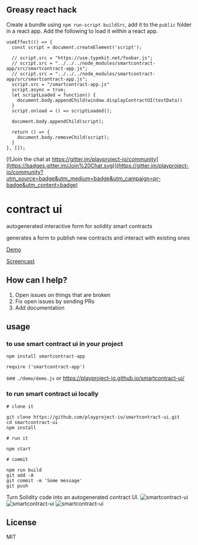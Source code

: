 
## Greasy react hack
Create a bundle using `npm run-script buildSrc`, add it to the `public` folder in a react app. 
Add the following to load it within a react app. 
```
useEffect(() => {
  const script = document.createElement('script');

  // script.src = "https://use.typekit.net/foobar.js";
  // script.src = "../../../node_modules/smartcontract-app/src/smartcontract-app.js";
  // script.src = "../../../node_modules/smartcontract-app/src/smartcontract-app.js";
  script.src = "/smartcontract-app.js"
  script.async = true;
  let scriptLoaded = function() {
    document.body.appendChild(window.displayContractUI(testData))
  }
  script.onload = () => scriptLoaded();

  document.body.appendChild(script);

  return () => {
    document.body.removeChild(script);
  }
}, []);
```


[![Join the chat at https://gitter.im/playproject-io/community](https://badges.gitter.im/Join%20Chat.svg)](https://gitter.im/playproject-io/community?utm_source=badge&utm_medium=badge&utm_campaign=pr-badge&utm_content=badge)


# contract ui

autogenerated interactive form for solidity smart contracts

generates a form to publish new contracts and interact with existing ones

[Demo](https://playproject-io.github.io/smartcontract-ui/)

[Screencast](https://www.loom.com/share/eda49b7304bf4e568b83f90d4b99a813)

## How can I help?

1. Open issues on things that are broken
2. Fix open issues by sending PRs
3. Add documentation

## usage

### to use smart contract ui in your project

`npm install smartcontract-app`

`require ('smartcontract-app')`

see `./demo/demo.js` or https://playproject-io.github.io/smartcontract-ui/

### to run smart contract ui locally

```
# clone it

git clone https://github.com/playproject-io/smartcontract-ui.git
cd smartcontract-ui
npm install

# run it

npm start

# commit

npm run build
git add -A
git commit -m 'Some message'
git push

```

Turn Solidity code into an autogenerated contract UI.
![smartcontract-ui](https://i.imgur.com/PF9UHzG.png)
![smartcontract-ui](https://i.imgur.com/TDoJd8R.png)
![smartcontract-ui](https://i.imgur.com/xutIcX0.png)

## License

MIT
